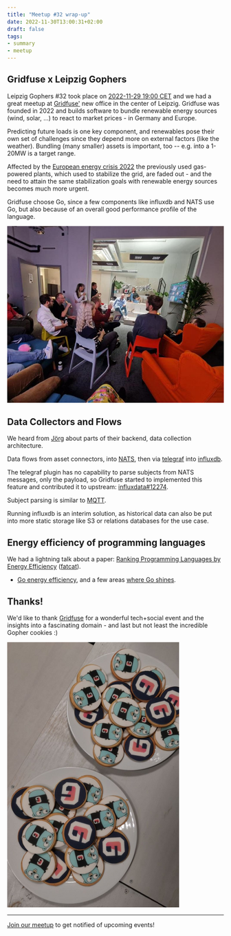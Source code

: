 ```yaml
---
title: "Meetup #32 wrap-up"
date: 2022-11-30T13:00:31+02:00
draft: false
tags:
- summary
- meetup
---
```


## Gridfuse x Leipzig Gophers


Leipzig Gophers #32 took place on [2022-11-29 19:00 CET][meetup] and we had a
great meetup at [Gridfuse'](https://gridfuse.com/) new office in the center of
Leipzig. Gridfuse was founded in 2022 and builds software to bundle renewable
energy sources (wind, solar, ...) to react to market prices - in Germany and
Europe.

Predicting future loads is one key component, and renewables pose their own set
of challenges since they depend more on external factors (like the
weather). Bundling (many smaller) assets is important, too -- e.g. into a 1-20MW is a target range.

Affected by the [European energy crisis
2022](https://www.consilium.europa.eu/en/infographics/eu-measures-to-cut-down-energy-bills/)
the previously used gas-powered plants, which used to stabilize the grid, are
faded out - and the need to attain the same stabilization goals with renewable energy sources
becomes much more urgent.

Gridfuse choose Go, since a few components like influxdb and NATS use Go, but
also because of an overall good performance profile of the language.

![](/images/gridfuse-gophers.png)

## Data Collectors and Flows

We heard from [Jörg](https://www.linkedin.com/in/j%C3%B6rg-werner-b49798105/)
about parts of their backend, data collection architecture.

Data flows from asset connectors, into [NATS](https://nats.io/), then
via [telegraf](https://docs.influxdata.com/telegraf/v1.24/) into
[influxdb](https://www.influxdata.com/).

The telegraf plugin has no capability to parse subjects from NATS messages,
only the payload, so Gridfuse started to implemented this feature and
contributed it to upstream:
[influxdata#12274](https://github.com/influxdata/telegraf/pull/12274).

Subject parsing is similar to [MQTT](https://mqtt.org/).

Running influxdb is an interim solution, as historical data can also be put
into more static storage like S3 or relations databases for the use case.

## Energy efficiency of programming languages

We had a lightning talk about a paper: [Ranking Programming Languages by Energy
Efficiency](https://haslab.github.io/SAFER/scp21.pdf)
([fatcat](https://fatcat.wiki/release/dccqbrxp55fozmzmqytgmgysaq)).

* [Go energy efficiency](https://github.com/miku/goenergy), and a few areas [where Go shines](https://github.com/miku/goenergy#where-go-shines).


## Thanks!

We'd like to thank [Gridfuse](https://gridfuse.com) for a wonderful tech+social event
and the insights into a fascinating domain - and last but not least the incredible Gopher cookies :)

[![](/images/gridfuse-gopher-cookies-s.png)](https://www.linkedin.com/posts/lisaekern_gridfuse-leipziggophers-leipzigstartup-activity-7003703311040143360-PnjL?utm_source=share&utm_medium=member_desktop)

----

[Join our meetup](https://www.meetup.com/Leipzig-Golang) to get notified of
upcoming events!



[meetup]: https://www.meetup.com/leipzig-golang/events/282941959/
